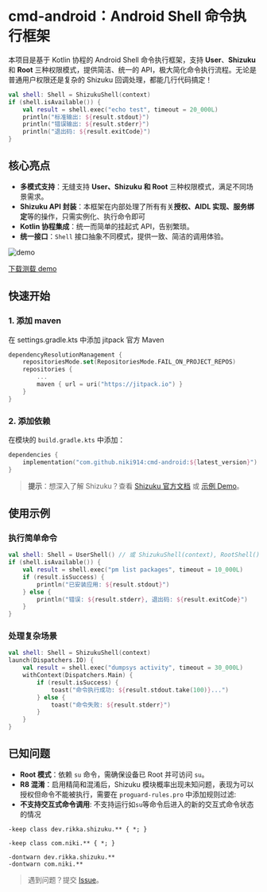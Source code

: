 # cmd-android：Android Shell 命令执行框架

本项目是基于 Kotlin 协程的 Android Shell 命令执行框架，支持 **User**、**Shizuku** 和 **Root** 三种权限模式，提供简洁、统一的 API，极大简化命令执行流程。无论是普通用户权限还是复杂的 Shizuku 回调处理，都能几行代码搞定！

```kotlin
val shell: Shell = ShizukuShell(context)
if (shell.isAvailable()) {
    val result = shell.exec("echo test", timeout = 20_000L)
    println("标准输出: ${result.stdout}")
    println("错误输出: ${result.stderr}")
    println("退出码: ${result.exitCode}")
}
```

## 核心亮点

- **多模式支持**：无缝支持 **User、Shizuku 和 Root** 三种权限模式，满足不同场景需求。
- **Shizuku API 封装**：本框架在内部处理了所有有关**授权、AIDL 实现、服务绑定**等的操作，只需实例化、执行命令即可
- **Kotlin 协程集成**：统一而简单的挂起式 API，告别繁琐。
- **统一接口**：`Shell` 接口抽象不同模式，提供一致、简洁的调用体验。 

![demo](https://github.com/niki914/cmd-android/blob/master/demo.gif)

[下载测载 demo](https://github.com/niki914/cmd-android/releases/tag/demo)

## 快速开始

### 1. 添加 maven

在 settings.gradle.kts 中添加 jitpack 官方 Maven

```kotlin
dependencyResolutionManagement {
	repositoriesMode.set(RepositoriesMode.FAIL_ON_PROJECT_REPOS)
	repositories {
    	...
	    maven { url = uri("https://jitpack.io") }
	}
}
```

### 2. 添加依赖

在模块的 `build.gradle.kts` 中添加：

```kotlin
dependencies {
    implementation("com.github.niki914:cmd-android:${latest_version}") // 查看本项目最新 release
}
```

> **提示**：想深入了解 Shizuku？查看 [Shizuku 官方文档](https://shizuku.rikka.app/) 或 [示例 Demo](https://github.com/RikkaApps/Shizuku-API/tree/master/demo)。

## 使用示例

### 执行简单命令

```kotlin
val shell: Shell = UserShell() // 或 ShizukuShell(context), RootShell()
if (shell.isAvailable()) {
    val result = shell.exec("pm list packages", timeout = 10_000L)
    if (result.isSuccess) {
        println("已安装应用: ${result.stdout}")
    } else {
        println("错误: ${result.stderr}, 退出码: ${result.exitCode}")
    }
}
```

### 处理复杂场景

```kotlin
val shell: Shell = ShizukuShell(context)
launch(Dispatchers.IO) {
    val result = shell.exec("dumpsys activity", timeout = 30_000L)
    withContext(Dispatchers.Main) {
    	if (result.isSuccess) {
        	toast("命令执行成功: ${result.stdout.take(100)}...")
        } else {
        	toast("命令失败: ${result.stderr}")
        }
    } 
}
```

## 已知问题

- **Root 模式**：依赖 `su` 命令，需确保设备已 Root 并可访问 `su`。
- **R8 混淆**：启用精简和混淆后，Shizuku 模块概率出现未知问题，表现为可以授权但命令不能被执行，需要在 `proguard-rules.pro` 中添加规则过滤:
- **不支持交互式命令调用**: 不支持运行如`su`等命令后进入的新的交互式命令状态的情况

```text
-keep class dev.rikka.shizuku.** { *; }

-keep class com.niki.** { *; }

-dontwarn dev.rikka.shizuku.**
-dontwarn com.niki.**
```

> 遇到问题？提交 [Issue](https://github.com/niki914/cmd-android/issues)。
